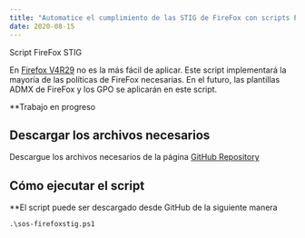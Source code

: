 ```yaml
---
title: "Automatice el cumplimiento de las STIG de FireFox con scripts PowerShell"
date: 2020-08-15
---
```


Script FireFox STIG

En [Firefox V4R29](https://dl.dod.cyber.mil/wp-content/uploads/stigs/zip/U_MOZ_FireFox_V4R29_STIG.zip) no es la más fácil de aplicar.
Este script implementará la mayoría de las políticas de FireFox necesarias. En el futuro, las plantillas ADMX de FireFox y los GPO se aplicarán en este script.

**Trabajo en progreso

## Descargar los archivos necesarios

Descargue los archivos necesarios de la página [GitHub Repository](https://github.com/simeononsecurity/FireFox-STIG-Script)

## Cómo ejecutar el script


**El script puede ser descargado desde GitHub de la siguiente manera
```
.\sos-firefoxstig.ps1
```